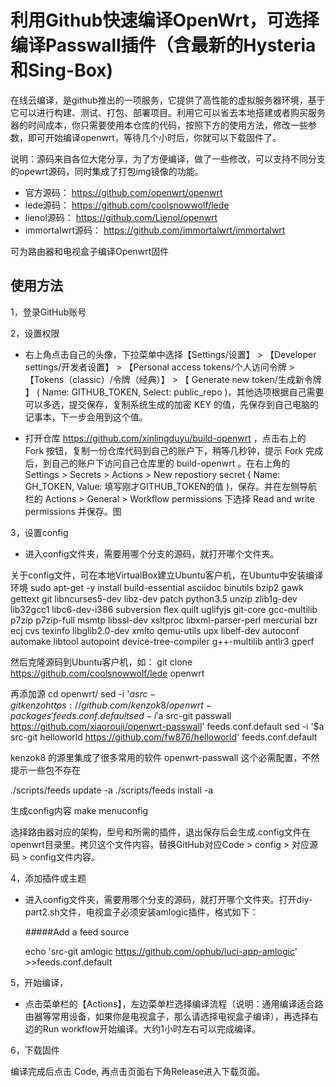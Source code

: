 
# 利用Github快速编译OpenWrt，可选择编译Passwall插件（含最新的Hysteria和Sing-Box)

在线云编译，是github推出的一项服务，它提供了高性能的虚拟服务器环境，基于它可以进行构建、测试、打包、部署项目。利用它可以省去本地搭建或者购买服务器的时间成本，你只需要使用本仓库的代码，按照下方的使用方法，修改一些参数，即可开始编译openwrt，等待几个小时后，你就可以下载固件了。

说明：源码来自各位大佬分享，为了方便编译，做了一些修改，可以支持不同分支的opewrt源码，同时集成了打包img镜像的功能。

- 官方源码：    https://github.com/openwrt/openwrt      
- lede源码：    https://github.com/coolsnowwolf/lede  
- lienol源码：  https://github.com/Lienol/openwrt 
- immortalwrt源码： https://github.com/immortalwrt/immortalwrt

可为路由器和电视盒子编译Openwrt固件

## 使用方法

1，登录GitHub账号

2，设置权限

- 右上角点击自己的头像，下拉菜单中选择【Settings/设置】 > 【Developer settings/开发者设置】 > 【Personal access tokens/个人访问令牌 > 【Tokens（classic）/令牌（经典）】 > 【 Generate new token/生成新令牌 】 ( Name: GITHUB_TOKEN, Select: public_repo )，其他选项根据自己需要可以多选，提交保存，复制系统生成的加密 KEY 的值，先保存到自己电脑的记事本，下一步会用到这个值。

- 打开仓库 https://github.com/xinlingduyu/build-openwrt ，点击右上的 Fork 按钮，复制一份仓库代码到自己的账户下，稍等几秒钟，提示 Fork 完成后，到自己的账户下访问自己仓库里的 build-openwrt 。在右上角的 Settings > Secrets > Actions > New repostiory secret ( Name: GH_TOKEN, Value: 填写刚才GITHUB_TOKEN的值 )，保存。并在左侧导航栏的 Actions > General > Workflow permissions 下选择 Read and write permissions 并保存。图

3，设置config
- 进入config文件夹，需要用哪个分支的源码，就打开哪个文件夹。

关于config文件，可在本地VirtualBox建立Ubuntu客户机，在Ubuntu中安装编译环境
sudo apt-get -y install build-essential asciidoc binutils bzip2 gawk gettext git libncurses5-dev libz-dev patch python3.5 unzip zlib1g-dev lib32gcc1 libc6-dev-i386 subversion flex quilt uglifyjs git-core gcc-multilib p7zip p7zip-full msmtp libssl-dev xsltproc libxml-parser-perl mercurial bzr ecj cvs texinfo libglib2.0-dev xmlto qemu-utils upx libelf-dev autoconf automake libtool autopoint device-tree-compiler g++-multilib antlr3 gperf

然后克隆源码到Ubuntu客户机，如：
git clone https://github.com/coolsnowwolf/lede openwrt

再添加源
cd openwrt/
sed -i '$a src-git kenzo https://github.com/kenzok8/openwrt-packages' feeds.conf.default
sed -i '$a src-git passwall https://github.com/xiaorouji/openwrt-passwall' feeds.conf.default
sed -i '$a src-git helloworld https://github.com/fw876/helloworld' feeds.conf.default

kenzok8 的源里集成了很多常用的软件
openwrt-passwall 这个必需配置，不然提示一些包不存在

./scripts/feeds update -a
./scripts/feeds install -a

生成config内容
make menuconfig

选择路由器对应的架构，型号和所需的插件，退出保存后会生成.config文件在openwrt目录里。拷贝这个文件内容，替换GitHub对应Code > config > 对应源码 > config文件内容。

4，添加插件或主题

-  进入config文件夹，需要用哪个分支的源码，就打开哪个文件夹。打开diy-part2.sh文件，电视盒子必须安装amlogic插件，格式如下：

    #####Add a feed source
    
    echo 'src-git amlogic https://github.com/ophub/luci-app-amlogic' >>feeds.conf.default
    
   
5，开始编译，
 
 - 点击菜单栏的【Actions】，左边菜单栏选择编译流程（说明：通用编译适合路由器等常用设备，如果你是电视盒子，那么请选择电视盒子编译），再选择右边的Run workflow开始编译。大约1小时左右可以完成编译。
 
 
 6，下载固件
 
   编译完成后点击 Code, 再点击页面右下角Release进入下载页面。

  

